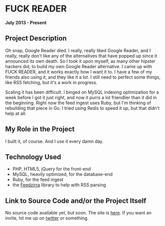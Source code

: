 # FUCK READER

**July 2013 - Present**

## Project Description

Oh snap, Google Reader died. I really, really liked Google Reader, and I really, really don't like any of the alternatives that have popped up since it announced its own death. So I took it upon myself, as many other hipster hackers did, to build my own Google Reader alternative. I came up with FUCK READER, and it works exactly how I want it to. I have a few of my friends also using it, and they like it a lot. I still need to perfect some things, like RSS fetching, but it's a work in progress.

Scaling it has been difficult. I binged on MySQL indexing optimization for a week before I got it just right, and now it purrs a lot friendlier than it did in the beginning. Right now the feed ingest uses Ruby, but I'm thinking of rebuilding that piece in Go. I tried using Redis to speed it up, but that didn't help at all.

## My Role in the Project

I built it, of course. And I use it every damn day.

## Technology Used

- PHP, HTML5, jQuery for the front-end
- MySQL, heavily optimized, for the database-end
- Ruby, for the feed ingest
- the [Feedzirra](https://github.com/pauldix/feedzirra) library to help with RSS parsing

## Link to Source Code and/or the Project Itself

No source code available yet, but soon. The site is [here](https://fuckreader.com/). If you want an invite, hit me up on [twitter](http://twitter.com/cylegage) or something.